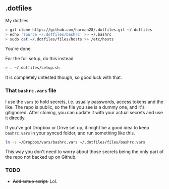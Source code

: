 ## .dotfiles

My dotfiles.

```sh
> git clone https://github.com/harman28/.dotfiles.git ~/.dotfiles
> echo 'source ~/.dotfiles/bashrc' >> ~/.bashrc
> sudo cat ~/.dotfiles/files/hosts >> /etc/hosts
```

You're done.

For the full setup, do this instead
```sh
> . ~/.dotfiles/setup.sh
```
It is completely untested though, so good luck with that.

### That `bashrc.vars` file
I use the `vars` to hold secrets, i.e. usually passwords, access tokens and the like.
The repo is public, so the file you see is a dummy one, and it's gitignored. After cloning, you can update it with your actual secrets and use it directly.

If you've got Dropbox or Drive set up, it might be a good idea to keep `bashrc.vars` in your synced folder, and run something like this.
```sh
ln -s ~/Dropbox/vars/bashrc.vars ~/.dotfiles/files/bashrc.vars
```
This way you don't need to worry about those secrets being the only part of the repo not backed up on Github.

### TODO
* ~~Add setup script.~~ Lol.
